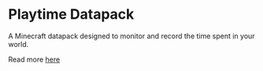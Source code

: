# Playtime Datapack
A Minecraft datapack designed to monitor and record the time spent in your world.

Read more [here](https://gelbeinhalb.com/projects/minecraft-playtime-datapack/)
